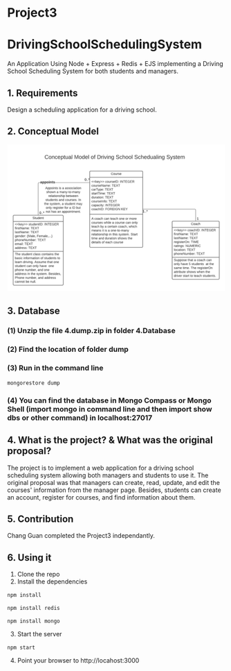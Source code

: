# Project3

# DrivingSchoolSchedulingSystem
An Application Using Node + Express + Redis + EJS implementing a Driving School Scheduling System for both students and managers.

## 1. Requirements

Design a scheduling application for a driving school. 


## 2. Conceptual Model

![alt text](https://github.com/guanchang98/DatabaseProject2/blob/main/2.ConceptualModel(MongoDB).png?raw=true)

	
## 3. Database

### (1) Unzip the file 4.dump.zip in folder 4.Database

### (2) Find the location of folder dump

### (3) Run in the command line

```
mongorestore dump
```

### (4) You can find the database in Mongo Compass or Mongo Shell (import mongo in command line and then import show dbs or other command) in localhost:27017


## 4. What is the project? & What was the original proposal?

The project is to implement a web application for a driving school scheduling system allowing both managers and students to use it. The original proposal was that managers can create, read, update, and edit the courses' information from the manager page. Besides, students can create an account, register for courses, and find information about them.

## 5. Contribution


Chang Guan completed the Project3 independantly.

	




## 6. Using it

1) Clone the repo
2) Install the dependencies

```
npm install
```
```
npm install redis
```
```
npm install mongo
```


3) Start the server

```
npm start
```

4) Point your browser to http://locahost:3000



